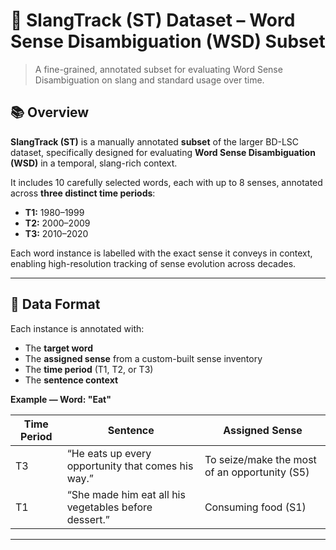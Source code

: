 # 🧠 SlangTrack (ST) Dataset – Word Sense Disambiguation (WSD) Subset

> A fine-grained, annotated subset for evaluating Word Sense Disambiguation on slang and standard usage over time.

## 📚 Overview

**SlangTrack (ST)** is a manually annotated **subset** of the larger BD-LSC dataset, specifically designed for evaluating **Word Sense Disambiguation (WSD)** in a temporal, slang-rich context.

It includes 10 carefully selected words, each with up to 8 senses, annotated across **three distinct time periods**:
- **T1:** 1980–1999  
- **T2:** 2000–2009  
- **T3:** 2010–2020

Each word instance is labelled with the exact sense it conveys in context, enabling high-resolution tracking of sense evolution across decades.

---

## 📝 Data Format

Each instance is annotated with:
- The **target word**
- The **assigned sense** from a custom-built sense inventory
- The **time period** (T1, T2, or T3)
- The **sentence context**

**Example — Word: "Eat"**

| Time Period | Sentence                                                                 | Assigned Sense                                 |
|-------------|--------------------------------------------------------------------------|------------------------------------------------|
| T3          | “He eats up every opportunity that comes his way.”                      | To seize/make the most of an opportunity (S5)  |
| T1          | “She made him eat all his vegetables before dessert.”                   | Consuming food (S1)                            |

---
